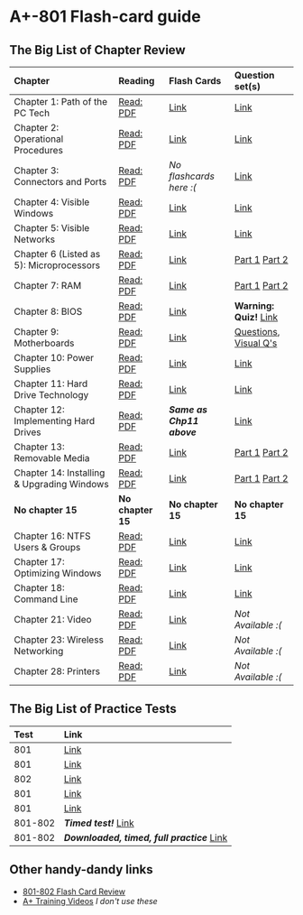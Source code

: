 A+-801 Flash-card guide
=================

## The Big List of Chapter Review

| Chapter | Reading | Flash Cards | Question set(s) |
|:--------|:--------|:------------|:-----|
|Chapter 1: Path of the PC Tech|[Read: PDF](https://drive.google.com/open?id=0B0o4pGbpmvpFLWpkUWVMYVFEak0&authuser=0)|[Link](https://quizlet.com/85311626/comptia-book-quiz-flash-cards/)|[Link](http://goo.gl/forms/G09s264W15)|
|Chapter 2: Operational Procedures|[Read: PDF](https://drive.google.com/open?id=0B0o4pGbpmvpFalBsMWVwQ0w2QVE&authuser=0)|[Link](https://quizlet.com/58823770/tech-20-ch2-multi-choice-quiz-flash-cards/)|[Link](http://goo.gl/forms/TzFsqc8XhE)|
|Chapter 3: Connectors and Ports|[Read: PDF](https://drive.google.com/open?id=0B0o4pGbpmvpFNGtldVI3NjFUMlE&authuser=0)|*No flashcards here :(*|[Link](http://goo.gl/forms/bJnmfI95Vq)|
|Chapter 4: Visible Windows|[Read: PDF](https://drive.google.com/open?id=0B0o4pGbpmvpFcmphemxHRGc5bHc&authuser=0)|[Link](https://quizlet.com/7720101/understanding-windows-flash-cards/)|[Link](http://goo.gl/forms/1gFUJuMSzl)|
|Chapter 5: Visible Networks|[Read: PDF](https://drive.google.com/open?id=0B0o4pGbpmvpFbk50Y0xjOFdqcEk&authuser=0)|[Link](https://quizlet.com/28185929/chpater-5-visible-networks-flash-cards/)|[Link](http://goo.gl/forms/R2RJlfG3ak)|
|Chapter 6 (Listed as 5): Microprocessors|[Read: PDF](https://drive.google.com/open?id=0B0o4pGbpmvpFTXdfVWJoeExqa3M&authuser=0)|[Link](https://quizlet.com/28190152/chapter-6-microprocessors-flash-cards/)|[Part 1](http://goo.gl/forms/1OIV6Ytpcb) [Part 2](http://goo.gl/forms/C2Xl0JM9EH)|
|Chapter 7: RAM|[Read: PDF](https://drive.google.com/open?id=0B0o4pGbpmvpFQ1U3Mi1IV2pvZTQ&authuser=0)|[Link](https://quizlet.com/28082435/chapter-7-ram-flash-cards/)|[Part 1](http://goo.gl/forms/e2X6O1oJHd) [Part 2](http://goo.gl/forms/1mE9weo7Be)|
|Chapter 8: BIOS|[Read: PDF](https://drive.google.com/open?id=0B0o4pGbpmvpFT1dGTlpXaHZPd00&authuser=0)|[Link](https://quizlet.com/28439389/chapter-8-bios-flash-cards/)|**Warning: Quiz!** [Link](http://goo.gl/forms/Sa1yP6jZ3T)|
|Chapter 9: Motherboards|[Read: PDF](https://drive.google.com/open?id=0B0o4pGbpmvpFb2xwYU9Iczd3TE0&authuser=0)|[Link](https://quizlet.com/32002876/motherboard-retake-flash-cards/)|[Questions](http://goo.gl/forms/kNPyH3jnp0), [Visual Q's](http://goo.gl/forms/k6NaCiyM7E)|
|Chapter 10: Power Supplies|[Read: PDF](https://drive.google.com/open?id=0B0o4pGbpmvpFbTBfakR0RFA0TTA&authuser=0)|[Link](https://quizlet.com/18527227/a-chap-10-power-supplies-flash-cards/)|[Link](http://goo.gl/forms/sq54jEFKPO)|
|Chapter 11: Hard Drive Technology|[Read: PDF](https://drive.google.com/open?id=0B0o4pGbpmvpFNTFRTDZzOFVQdm8&authuser=0)|[Link](https://quizlet.com/64491635/hard-drive-flash-cards/)|[Link](http://goo.gl/forms/cTw7AQkz9j)|
|Chapter 12: Implementing Hard Drives|[Read: PDF](https://drive.google.com/open?id=0B0o4pGbpmvpFUWhxYlROTE5LUnc&authuser=0)|***Same as Chp11 above***|[Link](http://goo.gl/forms/zX1z5Hkwej)
|Chapter 13: Removable Media|[Read: PDF](https://drive.google.com/open?id=0B0o4pGbpmvpFR1M5eWRNS0ZVVmc&authuser=0)|[Link](https://quizlet.com/14982787/chapter-13-flash-cards/)|[Part 1](http://goo.gl/forms/WG2FNHIXzw) [Part 2](http://goo.gl/forms/p4GipGtXtg)|
|Chapter 14: Installing & Upgrading Windows|[Read: PDF](https://drive.google.com/open?id=0B0o4pGbpmvpFd1RCdGd1dVdPYWs&authuser=0)|[Link](https://quizlet.com/58258659/installing-windows-flash-cards/)|[Part 1](http://goo.gl/forms/FRNJHf8KZW) [Part 2](http://goo.gl/forms/d1ymro2LJQ)|
|**No chapter 15**|**No chapter 15**|**No chapter 15**|**No chapter 15**|
|Chapter 16: NTFS Users & Groups|[Read: PDF](https://drive.google.com/open?id=0B0o4pGbpmvpFbC01dWZ2elUtSGs&authuser=0)|[Link](https://quizlet.com/20773138/chapter-16-review-ntfsusers-and-groups-flash-cards/)|[Link](http://goo.gl/forms/LyeGdSoUWk)|
|Chapter 17: Optimizing Windows|[Read: PDF](https://drive.google.com/open?id=0B0o4pGbpmvpFcDZWdV83M0J1RUE&authuser=0)|[Link](https://quizlet.com/21214241/chapter-17-maintaining-and-optimizing-windows-flash-cards/)|[Link](http://goo.gl/forms/sppqsfTMlD)
|Chapter 18: Command Line|[Read: PDF](https://drive.google.com/open?id=0B0o4pGbpmvpFV1VXVnVmTkJnUlE&authuser=0)|[Link](https://quizlet.com/88021918/chapter-18-working-with-the-command-line-interface-flash-cards/)|[Link](https://docs.google.com/a/concordnhschools.net/forms/d/1C_XIuh0D2wdDkpdwaHp8kjelL_sE288wNqClTBNo1CQ/viewform?hr_submission=ChQIgMSTWxINCOzPx8MBEgUIzJjHXBAB&authuser=0)|
|Chapter 21: Video|[Read: PDF](infotech/Chapter21.pdf)|[Link](https://quizlet.com/44322441/comptia-a-chapter-21-flash-cards/)|*Not Available :(*|
|Chapter 23: Wireless Networking|[Read: PDF](infotech/Chapter23.pdf)|[Link](https://quizlet.com/44812548/comptia-a-chapter-23-flash-cards/)|*Not Available :(*|
|Chapter 28: Printers|[Read: PDF](infotech/Chapter28.pdf)|[Link](https://quizlet.com/45441381/comptia-a-chapter-28-flash-cards/)|*Not Available :(*|



## The Big List of Practice Tests

|Test|Link|
|:---|:---|
|801|[Link](http://www.examcompass.com/comptia-a-plus-practice-test-1-exam-220-801)|
|801|[Link](https://crucialexams.com/study/tests/220-801/comptia-a-plus-220-801-test-1)|
|802|[Link](https://crucialexams.com/study/tests/220-802/comptia-a-plus-220-802-test-1)|
|801|[Link](http://goo.gl/IJEGl7)|
|801|[Link](https://www.4tests.com/core)
|801-802|***Timed test!*** [Link](http://www.proprofs.com/certification/comptia/a-plus/exams/HW-E1/exam.shtml)|
|801-802|***Downloaded, timed, full practice*** [Link](https://drive.google.com/open?id=0B0o4pGbpmvpFekkwclJWTW5KZjg&authuser=0)
## Other handy-dandy links

* [801-802 Flash Card Review](https://quizlet.com/9522789/a-multiple-choice-test-questions-flash-cards/)
* [A+ Training Videos](https://www.youtube.com/playlist?list=PLG49S3nxzAnnmMVTdd4v4ryJ7_qoQCrF4) *I don't use these*
